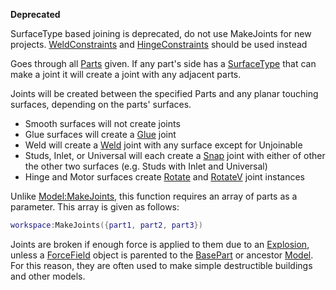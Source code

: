 **Deprecated**

SurfaceType based joining is deprecated, do not use MakeJoints for new projects. [WeldConstraints](https://developer.roblox.com/en-us/api-reference/class/WeldConstraint) and [HingeConstraints](https://developer.roblox.com/en-us/api-reference/class/HingeConstraint) should be used instead

Goes through all [Parts](https://developer.roblox.com/en-us/api-reference/class/BasePart) given. If any part's side has a [SurfaceType](https://developer.roblox.com/en-us/api-reference/enum/SurfaceType) that can make a joint it will create a joint with any adjacent parts.

Joints will be created between the specified Parts and any planar touching surfaces, depending on the parts' surfaces.

*   Smooth surfaces will not create joints
*   Glue surfaces will create a [Glue](https://developer.roblox.com/en-us/api-reference/class/Glue) joint
*   Weld will create a [Weld](https://developer.roblox.com/en-us/api-reference/class/Weld) joint with any surface except for Unjoinable
*   Studs, Inlet, or Universal will each create a [Snap](https://developer.roblox.com/en-us/api-reference/class/Snap) joint with either of other the other two surfaces (e.g. Studs with Inlet and Universal)
*   Hinge and Motor surfaces create [Rotate](https://developer.roblox.com/en-us/api-reference/class/Rotate) and [RotateV](https://developer.roblox.com/en-us/api-reference/class/RotateV) joint instances

Unlike [Model:MakeJoints](https://developer.roblox.com/en-us/api-reference/function/Model/MakeJoints), this function requires an array of parts as a parameter. This array is given as follows:

```lua
workspace:MakeJoints({part1, part2, part3})
``` 

Joints are broken if enough force is applied to them due to an [Explosion](https://developer.roblox.com/en-us/api-reference/class/Explosion), unless a [ForceField](https://developer.roblox.com/en-us/api-reference/class/ForceField) object is parented to the [BasePart](https://developer.roblox.com/en-us/api-reference/class/BasePart) or ancestor [Model](https://developer.roblox.com/en-us/api-reference/class/Model). For this reason, they are often used to make simple destructible buildings and other models.